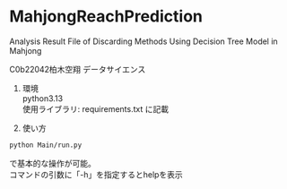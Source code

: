 # MahjongReachPrediction
Analysis Result File of Discarding Methods Using Decision Tree Model in Mahjong


C0b22042柏木空翔
データサイエンス


1. 環境  
  python3.13  
  使用ライブラリ: requirements.txt に記載  

3. 使い方  
```txt
python Main/run.py
```
で基本的な操作が可能。  
コマンドの引数に「-h」を指定するとhelpを表示
